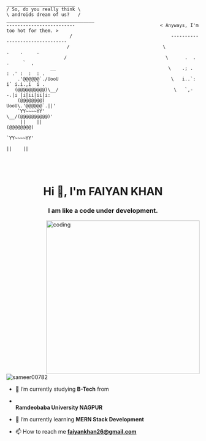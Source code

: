 
 ```
 _________________________
/ So, do you really think \
\ androids dream of us?   /                               ________________________________
 -------------------------                               < Anyways, I'm too hot for them. >
                        /                                    --------------------------------
                       /                                  \            .    .     .
                      /                                    \      .  . .     `  ,
                 __                                         \    .; .  : .' :  :  : .
     .'@@@@@@`./UooU                                         \   i..`: i` i.i.,i  i .
    (@@@@@@@@@@)\__/                                          \   `,--.|i |i|ii|ii|i:
     (@@@@@@@@)                                                   UooU\.'@@@@@@`.||'
     `YY~~~~YY'                                                   \__/(@@@@@@@@@@)'
      ||    ||                                                         (@@@@@@@@)
                                                                       `YY~~~~YY'
                                                                         ||    ||
```


<br><br>

<h1 align="center">Hi 👋, I'm FAIYAN KHAN</h1>
<h3 align="center">I am like a code under development.</h3>
<img align="right"alt="coding"width="400"src=http://www.web24zone.com/wp-content/uploads/2022/09/2c778e_89d09c380b7b4a09bcdbcb329c4734b3_mv2.gif>

<p align="left"> <img src="https://komarev.com/ghpvc/?username=sameer00782&label=Profile%20views&color=0e75b6&style=flat" alt="sameer00782" /> </p>

- 🔭 I’m currently studying **B-Tech** from
-  <br> **Ramdeobaba University NAGPUR**

- 🌱 I’m currently learning **MERN Stack Development**

- 📫 How to reach me **faiyankhan26@gmail.com**
